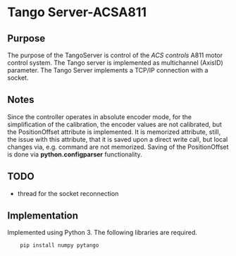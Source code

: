 # Tango Server-ACSA811

## Purpose
The purpose of the TangoServer is control of the _ACS controls_ A811 motor control system. The Tango server is implemented as multichannel (AxisID) parameter.
The Tango Server implements a TCP/IP connection with a socket.

## Notes
Since the controller operates in absolute encoder mode, for the simplification of the calibration, the encoder values are not calibrated, but the PositionOffset attribute is implemented.
It is memorized attribute, still, the issue with this attribute, that it is saved upon a direct write call, but local changes via, e.g. command are not memorized. Saving of the PositionOffset is done via __python.configparser__ functionality.

## TODO
- thread for the socket reconnection

## Implementation
Implemented using Python 3. 
The following libraries are required.

		pip install numpy pytango